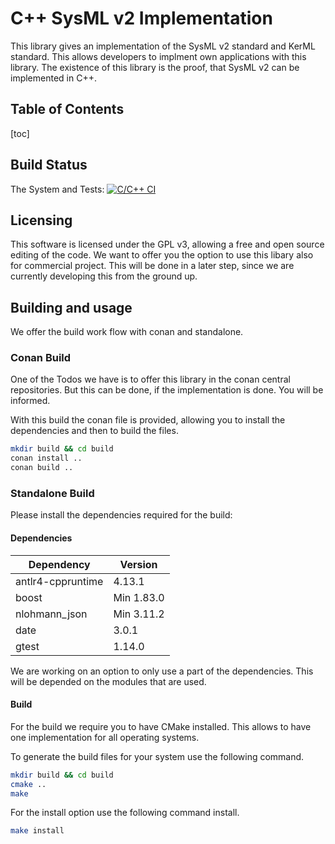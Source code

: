# C++ SysML v2 Implementation
This library gives an implementation of the SysML v2 standard and KerML standard. This allows developers to implment own applications with this library. The existence of this library is the proof, that SysML v2 can be implemented in C++.

## Table of Contents

[toc]

## Build Status
The System and Tests: [![C/C++ CI](https://github.com/Protestator-Research/CPP-SysMLv2/actions/workflows/c-cpp.yml/badge.svg)](https://github.com/Protestator-Research/CPP-SysMLv2/actions/workflows/c-cpp.yml)

## Licensing 

This software is licensed under the GPL v3, allowing a free and open source editing of the code. We want to offer you the option to use this libary also for commercial project. This will be done in a later step, since we are currently developing this from the ground up.



## Building and usage

We offer the build work flow with conan and standalone.

### Conan Build

One of the Todos we have is to offer this library in the conan central repositories. But this can be done, if the implementation is done. You will be informed.

With this build the conan file is provided, allowing you to install the dependencies and then to build the files.

```bash
mkdir build && cd build
conan install ..
conan build ..
```



### Standalone Build

Please install the dependencies required for the build:

#### Dependencies

| Dependency        | Version    |
| ----------------- | ---------- |
| antlr4-cppruntime | 4.13.1     |
| boost             | Min 1.83.0 |
| nlohmann_json     | Min 3.11.2 |
| date              | 3.0.1      |
| gtest             | 1.14.0     |

We are working on an option to only use a part of the dependencies. This will be depended on the modules that are used.

#### Build

For the build we require you to have CMake installed. This allows to have one implementation for all operating systems.

To generate the build files for your system use the following command.

```bash
mkdir build && cd build
cmake ..
make
```

For the install option use the following command install.

```bash
make install 
```

